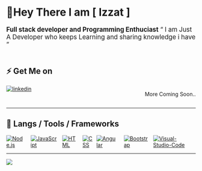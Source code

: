 # 👋Hey There I am [ Izzat ]
<div style='font-size:1.2em'>
	<b>Full stack developer and Programming Enthuciast</b>
	&ldquo; I am Just A Developer who keeps Learning and sharing knowledge i have &rdquo;
</div>

<br>

## ⚡ Get Me on

<div align='left' style="display: flex; justify-content: space-between;">
	<a href="https://www.linkedin.com/in/muhammad-izzat-roslan-0542a4115/">
        <img src="https://img.shields.io/badge/LinkedIn-Izzat-blue?style=for-the-badge&logo=linkedin&logoColor=7289DA&logoWidth=30&labelColor=000" alt="linkedin">
	</a>
	<p>
	More Coming Soon..
	</p>
</div>
<hr>

## 🔧 Langs / Tools / Frameworks

<div align='left' style="display: flex; justify-content: space-between;">
	<!-- Programming Languages. -->
	<a href='https://nodejs.org/en/'>
		<img src='https://img.shields.io/badge/code-node.js-339933?logo=node.js&logoWidth=30&labelColor=black&style=for-the-badge' alt='Node.js'>
	</a>
	&emsp;
	<a href='https://developer.mozilla.org/en-US/docs/Web/JavaScript'>
		<img src='https://img.shields.io/badge/code-javascript-F7DF1E?logo=javascript&logoWidth=30&labelColor=black&style=for-the-badge' alt='JavaScript'>
	</a>
	&emsp;
	<a href='https://developer.mozilla.org/en-US/docs/Web/HTML'>
		<img src='https://img.shields.io/badge/code-html-E34F26?logo=html5&logoWidth=30&labelColor=black&style=for-the-badge' alt='HTML'>
	</a>
	&emsp;
	<a href='https://developer.mozilla.org/en-US/docs/Web/CSS'>
		<img src='https://img.shields.io/badge/code-css-1572B6?logo=css3&logoWidth=30&labelColor=black&style=for-the-badge&logoColor=1572B6' alt='CSS'>
	</a>
	&ensp;
	<a href='https://www.angular.io/'>
		<img src='https://img.shields.io/badge/code-angular-red?logoWidth=30&labelColor=black&style=for-the-badge&logo=angular' alt='Angular'>
	</a>
	&emsp;
	&emsp;
	<a href='https://getbootstrap.com/'>
		<img src='https://img.shields.io/badge/tools-bootstrap-563D7C?logo=bootstrap&logoWidth=30&labelColor=black&style=for-the-badge' alt='Bootstrap'>
	</a>
	&emsp;
	<a href='https://code.visualstudio.com//'>
		<img src='https://img.shields.io/badge/tool-VSCode-blue?logoWidth=30&labelColor=black&style=for-the-badge&logo=visual-studio-code' alt='Visual-Studio-Code'>
	</a>
	&emsp;
</div>
<hr>
<img src="https://komarev.com/ghpvc/?username=jatkwan&style=flat-square">
